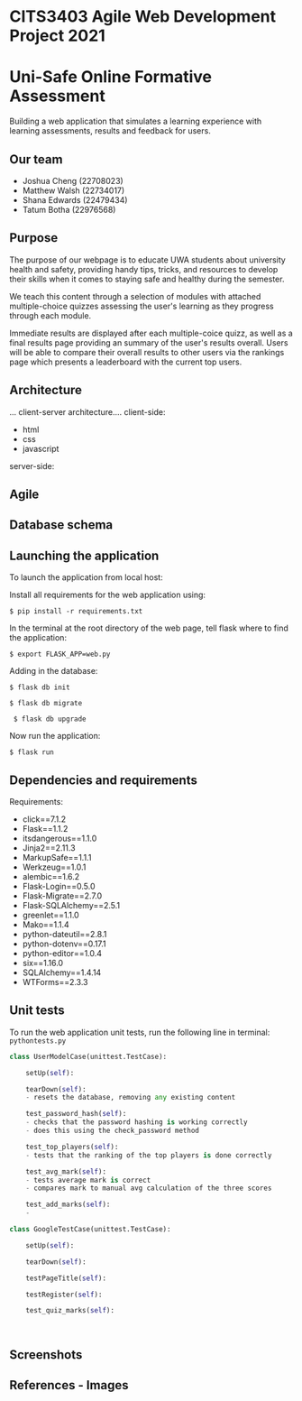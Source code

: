 <!-- 
- the purpose of the web application, explaining both the context and the assessment mechanism used.
- the architecture of the web application.
- describe how to launch the web application.
- describe some unit tests for the web application, and how to run them.
 -->

 <!-- TODO
 - architecture
 - describe the unit tests
 - agile
 - screenshots
 - database schema
 - update requirements
 - image referencing -->


# CITS3403 Agile Web Development Project 2021
# Uni-Safe Online Formative Assessment
Building a web application that simulates a learning experience with learning assessments, results and feedback for users. 

## Our team
- Joshua Cheng (22708023)
- Matthew Walsh (22734017)
- Shana Edwards (22479434)
- Tatum Botha (22976568)

## Purpose
<!-- explain both the context and the assessment mechanism used (multi-choice) -->
The purpose of our webpage is to educate UWA students about university health and safety, providing handy tips, tricks, and resources to develop their skills when it comes to staying safe and healthy during the semester.

We teach this content through a selection of modules with attached multiple-choice quizzes assessing the user's learning as they progress through each module.

Immediate results are displayed after each multiple-coice quizz, as well as a final results page providing an summary of the user's results overall. Users will be able to compare their overall results to other users via the rankings page which presents a leaderboard with the current top users.

## Architecture
... client-server architecture....
client-side:
- html 
- css
- javascript

server-side:




## Agile



## Database schema
<!-- user and score tables -->

## Launching the application
To launch the application from local host:

Install all requirements for the web application using:

``` $ pip install -r requirements.txt ``` 

In the terminal at the root directory of the web page, tell flask where to find the application:

``` $ export FLASK_APP=web.py ```

Adding in the database:

``` $ flask db init ```

``` $ flask db migrate ```

``` $ flask db upgrade```

Now run the application:

``` $ flask run ```




## Dependencies and requirements
<!-- update the requirements last minute -->
Requirements:
- click==7.1.2
- Flask==1.1.2
- itsdangerous==1.1.0
- Jinja2==2.11.3
- MarkupSafe==1.1.1
- Werkzeug==1.0.1
- alembic==1.6.2
- Flask-Login==0.5.0
- Flask-Migrate==2.7.0
- Flask-SQLAlchemy==2.5.1
- greenlet==1.1.0
- Mako==1.1.4
- python-dateutil==2.8.1
- python-dotenv==0.17.1
- python-editor==1.0.4
- six==1.16.0
- SQLAlchemy==1.4.14
- WTForms==2.3.3


## Unit tests
<!-- Explain how to run these as well! -->
To run the web application unit tests, run the following line in terminal:
``` pythontests.py ```

```Python
class UserModelCase(unittest.TestCase):

    setUp(self):

    tearDown(self):
    - resets the database, removing any existing content

    test_password_hash(self):
    - checks that the password hashing is working correctly
    - does this using the check_password method

    test_top_players(self):
    - tests that the ranking of the top players is done correctly

    test_avg_mark(self):
    - tests average mark is correct
    - compares mark to manual avg calculation of the three scores

    test_add_marks(self):
    - 


```

```Python
class GoogleTestCase(unittest.TestCase):

    setUp(self):

    tearDown(self):

    testPageTitle(self):

    testRegister(self):

    test_quiz_marks(self):




```


## Screenshots
<!-- of all pages and include images of all drafting - powerpoint and everything etc. -->


## References - Images
<!-- ieee referencing... -->


